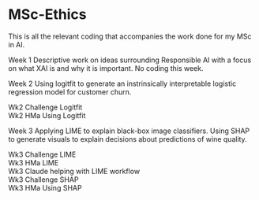 # MSc-Ethics

This is all the relevant coding that accompanies the work done for my MSc in AI.

Week 1
Descriptive work on ideas surrounding Responsible AI with a focus on what XAI is and why it is important.
No coding this week.

Week 2
Using logitfit to generate an instrinsically interpretable logistic regression model for customer churn.

Wk2 Challenge Logitfit\
Wk2 HMa Using Logitfit

Week 3
Applying LIME to explain black-box image classifiers.
Using SHAP to generate visuals to explain decisions about predictions of wine quality.

Wk3 Challenge LIME\
Wk3 HMa LIME\
Wk3 Claude helping with LIME workflow\
Wk3 Challenge SHAP\
Wk3 HMa Using SHAP

